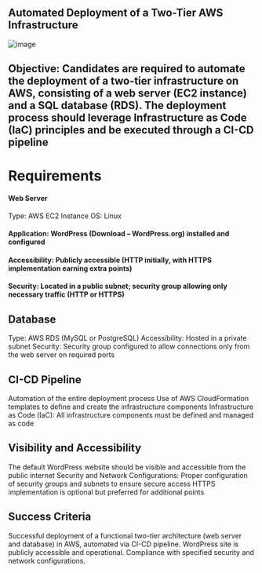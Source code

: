 ## Automated Deployment of a Two-Tier AWS Infrastructure

![image](https://github.com/RETAJD/Automated-deployment/assets/45774493/0b700ac2-a480-45ba-a7cc-6cbf694ee5dd)

## Objective: Candidates are required to automate the deployment of a two-tier infrastructure on AWS, consisting of a web server (EC2 instance) and a SQL database (RDS). The deployment process should leverage Infrastructure as Code (IaC) principles and be executed through a CI-CD pipeline

# Requirements

#### Web Server

Type: AWS EC2 Instance
OS: Linux

#### Application: WordPress (Download – WordPress.org) installed and configured

#### Accessibility: Publicly accessible (HTTP initially, with HTTPS implementation earning extra points)

#### Security: Located in a public subnet; security group allowing only necessary traffic (HTTP or HTTPS)

## Database

Type: AWS RDS (MySQL or PostgreSQL)
Accessibility: Hosted in a private subnet
Security: Security group configured to allow connections only from the web server on required ports

## CI-CD Pipeline

Automation of the entire deployment process
Use of AWS CloudFormation templates to define and create the infrastructure components
Infrastructure as Code (IaC):
All infrastructure components must be defined and managed as code

## Visibility and Accessibility

The default WordPress website should be visible and accessible from the public internet
Security and Network Configurations:
Proper configuration of security groups and subnets to ensure secure access
HTTPS implementation is optional but preferred for additional points

## Success Criteria

Successful deployment of a functional two-tier architecture (web server and database) in AWS, automated via CI-CD pipeline.
WordPress site is publicly accessible and operational.
Compliance with specified security and network configurations.
